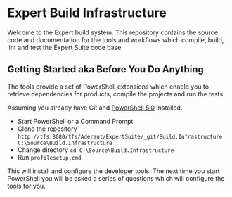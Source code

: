 # Expert Build Infrastructure  #
Welcome to the Expert build system. This repository contains the source code and documentation for the tools and workflows which compile, build, lint and test the Expert Suite code base.

## Getting Started aka Before You Do Anything ##
The tools provide a set of PowerShell extensions which enable you to retrieve dependencies for products, compile the projects and run the tests.

Assuming you already have Git and [PowerShell 5.0](https://www.microsoft.com/en-us/download/details.aspx?id=50395) installed.

* Start PowerShell or a Command Prompt
* Clone the repository `http://tfs:8080/tfs/Aderant/ExpertSuite/_git/Build.Infrastructure C:\Source\Build.Infrastructure`
* Change directory `cd C:\Source\Build.Infrastructure`
* Run `profilesetup.cmd`

This will install and configure the developer tools. 
The next time you start PowerShell you will be asked a series of questions which will configure the tools for you.